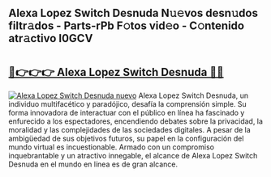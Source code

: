 ## Alexa Lopez Switch Desnuda N𝚞𝚎vos desn𝚞dos filtr𝚊dos - Parts-rPb F𝚘tos vid𝚎o - C𝚘ntenido atr𝚊ctivo I0GCV

# <h2><a href="http://mb5bq9q.tromn.icu/?c=Alexa+Lopez+Switch+Desnuda">🔗👉👉👉 Alexa Lopez Switch Desnuda 🔗🔗</a></h2>

[![Alexa Lopez Switch Desnuda nuevo](https://i.imgur.com/pEAQMta.gif)](http://mb5bq9q.tromn.icu/?c=Alexa+Lopez+Switch+Desnuda)
Alexa Lopez Switch Desnuda, un individuo multifacético y paradójico, desafía la comprensión simple. Su forma innovadora de interactuar con el público en línea ha fascinado y enfurecido a los espectadores, encendiendo debates sobre la privacidad, la moralidad y las complejidades de las sociedades digitales. A pesar de la ambigüedad de sus objetivos futuros, su papel en la configuración del mundo virtual es incuestionable. Armado con un compromiso inquebrantable y un atractivo innegable, el alcance de Alexa Lopez Switch Desnuda en el mundo en línea es de gran alcance.
